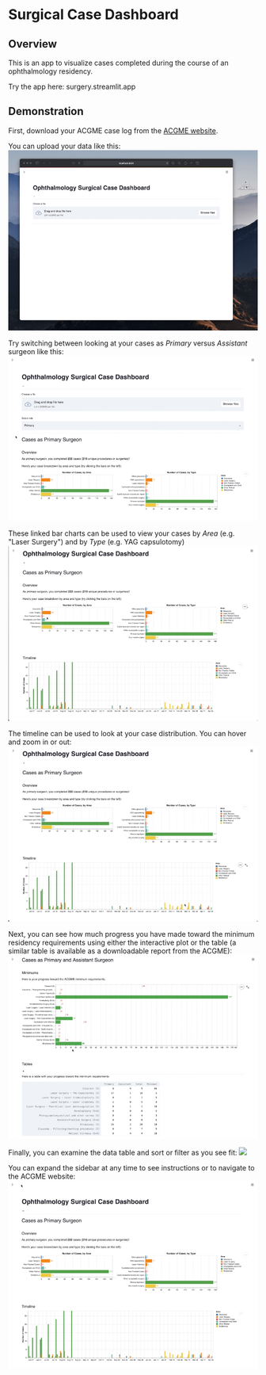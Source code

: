 # Surgical Case Dashboard

## Overview
This is an app to visualize cases completed during the course of an ophthalmology residency.

Try the app here: surgery.streamlit.app

## Demonstration

First, download your ACGME case log from the [ACGME website](https://apps.acgme-i.org/connect/login).

You can upload your data like this:
![](/gifs/upload2.gif)

Try switching between looking at your cases as *Primary* versus *Assistant* surgeon like this:
![](/gifs/primary_vs_assistant.gif)

These linked bar charts can be used to view your cases by *Area* (e.g. "Laser Surgery") and by *Type* (e.g. YAG capsulotomy)
![](/gifs/subset.gif)

The timeline can be used to look at your case distribution. You can hover and zoom in or out:
![](/gifs/timeline.gif)

Next, you can see how much progress you have made toward the minimum residency requirements using either the interactive plot or the table (a similar table is available as a downloadable report from the ACGME):
![](/gifs/minimums_plot.gif)

Finally, you can examine the data table and sort or filter as you see fit:
![](/gifs/table_options.gif)

You can expand the sidebar at any time to see instructions or to navigate to the ACGME website:
![](/gifs/sidebar.gif)

